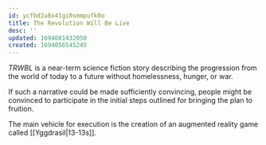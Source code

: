 ```yaml
---
id: ycfbd2a8x41gi0smmpufk0o
title: The Revolution Will Be Live
desc: ''
updated: 1694081432050
created: 1694056545245
---
```


_TRWBL_ is a near-term science fiction story describing the progression from the world of today to a future without homelessness, hunger, or war.

If such a narrative could be made sufficiently convincing, people might be convinced to participate in the initial steps outlined for bringing the plan to fruition.

The main vehicle for execution is the creation of an augmented reality game called [[Yggdrasil|13-13s]].
